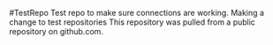 #TestRepo
Test repo to make sure connections are working.
Making a change to test repositories
This repository was pulled from a public repository on github.com.
